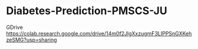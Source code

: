 # Diabetes-Prediction-PMSCS-JU


GDrive
https://colab.research.google.com/drive/14m0f2JlgXxzugmF3LIPPSnGXKehzeSMG?usp=sharing
